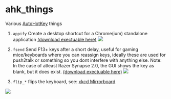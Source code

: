 # ahk_things
Various [AutoHotKey](https://www.autohotkey.com/) things

1. `appify` Create a desktop shortcut for a Chrome(ium) standalone application [(download exectuable here)](https://github.com/Autotonic/ahk_things/releases/download/v0.2/appify.exe)
  ![](https://quad.pe/e/aBJpkZp4cQ.png)
  

2. `fsend` Send F13+ keys after a short delay, useful for gaming mice/keyboards where you can reassign keys, ideally these are used for push2talk or something so you dont interfere with anything else. Note: In the case of atleast Razer Synapse 2.0, the GUI shows the key as blank, but it does exist. [(download exectuable here)](https://github.com/Autotonic/ahk_things/releases/download/v0.2/fsend.exe)
  ![](https://quad.pe/e/FnORcitbUP.png)

3. `flip_*` flips the keyboard, see: [xkcd Mirrorboard](https://blog.xkcd.com/2007/08/14/mirrorboard-a-one-handed-keyboard-layout-for-the-lazy/)
  
  ![](https://quad.pe/e/PINPF6WvZ0.png)
